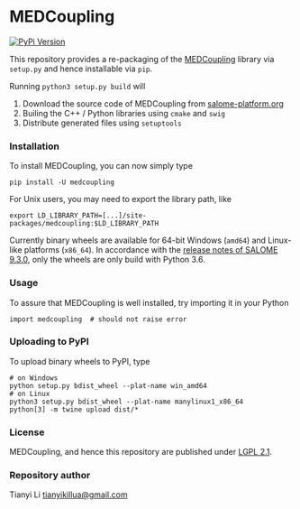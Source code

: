 # MEDCoupling

[![PyPi Version](https://img.shields.io/pypi/v/medcoupling.svg?style=flat-square)](https://pypi.org/project/medcoupling)

This repository provides a re-packaging of the [MEDCoupling](https://docs.salome-platform.org/latest/dev/MEDCoupling/developer/index.html) library via `setup.py` and hence installable via `pip`.

Running `python3 setup.py build` will

1. Download the source code of MEDCoupling from [salome-platform.org](http://files.salome-platform.org/Salome/other/medCoupling-9.3.0.tar.gz)
2. Builing the C++ / Python libraries using `cmake` and `swig`
3. Distribute generated files using `setuptools`

### Installation

To install MEDCoupling, you can now simply type
```
pip install -U medcoupling
```

For Unix users, you may need to export the library path, like
```
export LD_LIBRARY_PATH=[...]/site-packages/medcoupling:$LD_LIBRARY_PATH
```

Currently binary wheels are available for 64-bit Windows (`amd64`) and Linux-like platforms (`x86_64`). In accordance with the [release notes of SALOME 9.3.0](https://files.salome-platform.org/Salome/Salome9.3.0/SALOME_9_3_0_Release_Notes.pdf), only the wheels are only build with Python 3.6.

### Usage

To assure that MEDCoupling is well installed, try importing it in your Python
```
import medcoupling  # should not raise error
```

### Uploading to PyPI

To upload binary wheels to PyPI, type
```
# on Windows
python setup.py bdist_wheel --plat-name win_amd64
# on Linux
python3 setup.py bdist_wheel --plat-name manylinux1_x86_64
python[3] -m twine upload dist/*
```

### License

MEDCoupling, and hence this repository are published under [LGPL 2.1](https://en.wikipedia.org/wiki/GNU_Lesser_General_Public_License).

### Repository author

Tianyi Li <tianyikillua@gmail.com>
